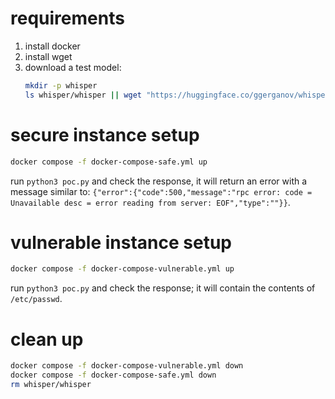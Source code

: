# requirements
1. install docker
2. install wget
3. download a test model:
    ```bash
    mkdir -p whisper
    ls whisper/whisper || wget "https://huggingface.co/ggerganov/whisper.cpp/resolve/main/ggml-tiny.bin?download=true" -O whisper/whisper
    ```

# secure instance setup
```bash
docker compose -f docker-compose-safe.yml up
```
run `python3 poc.py` and check the response, it will return an error with a message similar to: `{"error":{"code":500,"message":"rpc error: code = Unavailable desc = error reading from server: EOF","type":""}}`.

# vulnerable instance setup
```bash
docker compose -f docker-compose-vulnerable.yml up
```
run `python3 poc.py` and check the response; it will contain the contents of `/etc/passwd`.


# clean up
```bash
docker compose -f docker-compose-vulnerable.yml down
docker compose -f docker-compose-safe.yml down
rm whisper/whisper
```